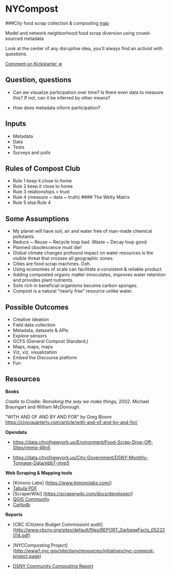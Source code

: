 NYCompost
=========

###City food scrap collection & composting [map](https://mashcode.github.io/NYCompost/)

Model and network neighborhood food scrap diversion using crowd-sourced metadata

<!-- ![Comment](https://cdn1.iconfinder.com/data/icons/streamline-comments-chat/60/cell-10-10-480.png "Kickstarter Comment")
-->

<!--

Urban food scrap collection & compost #relyoneachother

Separating organic matter from household trash is the first step in changing ingrained habits of consumption. It immediately disrupts the human food linkages systemically. It brings into clearer view our other contributions to the waste stream &emdash; namely plastic and other hybrid non-biodegradable materials.

Cities are moving to mandatory organic waste diversion and composting programs. It will be critical to provide accurate and near real-time information on the location and collection points of organic waste. Missing is the data to inform  and track participation in waste diversion programs and onsite composting. Harnessing the human energy will be essential to the projects success.

One could argue we are at a place in time where the science is in yet the existing methods to put that science to good effect are lagging. Climate change is here but are we?

It falls on recycling, sigh, to mitigate the environmental burden of human food waste and it's mixed bag of technical and biological product. Conservation efforts inch along. Many of us, in our heart of hearts, believe in recycling and conservation yet our inner autonomous consumer is conflicted at the expense of rational thought. Cheese curls. Just sayin'. Many of the many actively participate while overlooking the considerable energy spent creating and distributing the stuff we end up separating and disposing. A cities food has often traveled thousands of kilometers before ending up rotting in refrigeration. Carbon +1. The verticality and population density of urban zones pose unique sets of conditions that need to be addressed.

In this use case technology both is and is not the answer. Food waste being a wholly user-centered experience will require a wholly user-centered intervention. We all know, as much as we try to ignore it, what we are throwing into our waste cans. YouTube mutts, while entertainingly loyal and cute table scrap diverters, as alternative digesters should *not* be scalable. The platform should be knitted around the idea of "open by design" (Bloom, 2015. "WITH AND OF AND BY AND FOR") and with any luck eventually disappear into the background.

All designed information systems are at their root human systems and can only function through the relationships of the people within those systems. Social apps, by example, take on the structures of woven materials much like is now being observed in brain neural networks. We use patterns to flag random associations. We turn these patterns and associations into maps. What kills any great idea, besides bad timing, is a design so onerous it suffocates the desire of users to explore random options. I experience this every time I'm encouraged to log into LinkedIn and Google+. I'm sorry, I don't mean to pile on, but wtf?

So the food(scraps) to compost story aka Compost Club is obviously one of science and observation, the conversion of energy through decay, but it's also a story about converting human energy, enabling and building out the interchanges within neighborhoods and learning to be accountable for everything in our waste stream. Lastly, it's about changing long ingrained habits. The tools are readily available to support collaboration, share activity and most importantly provide the channels to connect with each other. At this point we have no choice but to. Maybe we already have?

Look at the center of any disruptive idea, you'll always find an activist with questions.

For more bullet points & resources =>
-->
Look at the center of any disruptive idea, you'll always find an activist with questions.

[Comment on Kickstarter =>](https://www.kickstarter.com/projects/968545879/107477158?token=d5142f89)

## Question, questions

* Can we visualize participation over time? Is there even data to measure this? If not, can it be inferred by other means?

* How does metadata inform participation?

## Inputs

* Metadata
* Data
* Tests
* Surveys and polls

## Rules of Compost Club
* Rule 1 keep it close to home
* Rule 2 keep it close to home
* Rule 3 relationships = trust
* Rule 4 {measure ~ data ~ truth} #### The Welty Matrix
* Rule 5 else Rule 4

## Some Assumptions

* My planet will have soil, air and water free of man-made chemical pollutants.
* Reduce ~ Reuse ~ Recycle loop bad. Waste ~ Decay loop good. 
* Planned obsolescence must die!
* Global climate changes profound impact on water resources is the visible threat that crosses all geographic zones.
* Cities are food scrap machines. Doh.
* Using economies of scale can facilitate a consistent & reliable product.
* Adding composted organic matter innoculates, improves water retention and provides plant nutrients.
* Soils rich in beneficial organisms become carbon sponges.
* Compost is a natural "nearly free" resource unlike water.

## Possible Outcomes

* Creative ideation
* Field data collection 
* Metadata, datasets & APIs
* Explore sensors
* GCFS (General Compost Standard;)
* Maps, maps, maps
* Viz, viz, visualization
* Embed the Discourse platform
* Fun

## Resources

**Books** 

_Cradle to Cradle: Remaking the way we make things,_ 2002. Michael Braungart and William McDonough.

"WITH AND OF AND BY AND FOR" by Greg Bloom https://civicquarterly.com/article/with-and-of-and-by-and-for/

**Opendata** 

  * https://data.cityofnewyork.us/Environment/Food-Scrap-Drop-Off-Sites/rmmq-46n5
  
  * https://data.cityofnewyork.us/City-Government/DSNY-Monthly-Tonnage-Data/ebb7-mvp5

**Web Scraping & Mapping tools**

  * [Kimono Labs] (https://www.kimonolabs.com/)
  * [Tabula PDF](http://tabula.technology/)
  * [ScraperWiki] (https://scraperwiki.com/docs/developer/)
  * [QGIS Community](http://www2.qgis.org/en/site/getinvolved/index.html)
  * [Cartodb]()

**Reports**

  * [CBC (Citizens Budget Commission) audit] (http://www.cbcny.org/sites/default/files/REPORT_GarbageFacts_05222014.pdf)

  * [NYCComposting Project] (http://www1.nyc.gov/site/dsny/resources/initiatives/nyc-compost-project.page)
  - [DSNY Community Composting Report](http://www1.nyc.gov/assets/dsny/downloads/pdf/studies-and-reports/2014-community-composting-report-LL77.pdf)
